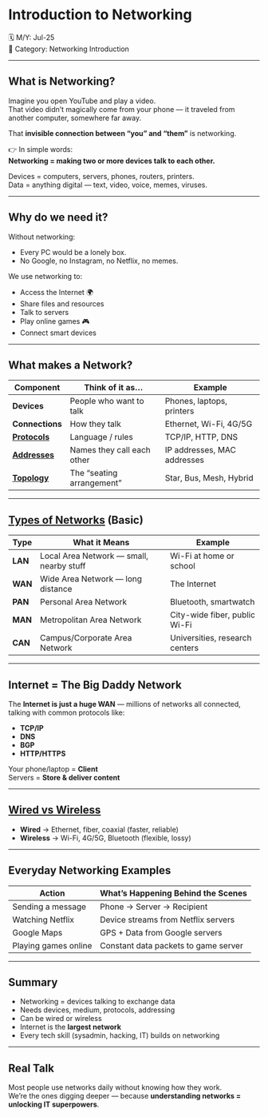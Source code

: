 # Introduction to Networking
🗓️ M/Y: Jul-25  
📂 Category: Networking Introduction

---

## What is Networking?

Imagine you open YouTube and play a video.  
That video didn’t magically come from your phone — it traveled from another computer, somewhere far away.

That **invisible connection between “you” and “them”** is networking.

👉 In simple words:  
**Networking = making two or more devices talk to each other.**

Devices = computers, servers, phones, routers, printers.  
Data = anything digital — text, video, voice, memes, viruses.

---

## Why do we need it?

Without networking:  
- Every PC would be a lonely box.  
- No Google, no Instagram, no Netflix, no memes.

We use networking to:  
- Access the Internet 🌍  
- Share files and resources  
- Talk to servers  
- Play online games 🎮  
- Connect smart devices

---

## What makes a Network?

| Component         | Think of it as…                  | Example                           |
|-------------------|----------------------------------|-----------------------------------|
| **Devices**       | People who want to talk          | Phones, laptops, printers         |
| **Connections**   | How they talk                    | Ethernet, Wi-Fi, 4G/5G            |
| [**Protocols**](https://github.com/bwbearr/Field-Notes/tree/ed406cffdce9e5b41dd340cb53080003ebd1417d/Networking/7.%20Protocols)     | Language / rules                 | TCP/IP, HTTP, DNS                 |
| [**Addresses**](https://github.com/bwbearr/Field-Notes/tree/ed406cffdce9e5b41dd340cb53080003ebd1417d/Networking/5.%20Network%20Addressing%20%26%20Identity)     | Names they call each other       | IP addresses, MAC addresses       |
| [**Topology**](https://github.com/bwbearr/Field-Notes/tree/ed406cffdce9e5b41dd340cb53080003ebd1417d/Networking/3.%20Network%20Hardware%20%26%20Topologies/3.2%20-%20Topologies)      | The “seating arrangement”        | Star, Bus, Mesh, Hybrid           |

---

## [Types of Networks](https://github.com/bwbearr/Field-Notes/tree/ed406cffdce9e5b41dd340cb53080003ebd1417d/Networking/2.%20Types/2.1%20-%20Network%20Types) (Basic)

| Type      | What it Means                           | Example                          |
|-----------|----------------------------------------|----------------------------------|
| **LAN**   | Local Area Network — small, nearby stuff | Wi-Fi at home or school          |
| **WAN**   | Wide Area Network — long distance        | The Internet                     |
| **PAN**   | Personal Area Network                    | Bluetooth, smartwatch            |
| **MAN**   | Metropolitan Area Network                | City-wide fiber, public Wi-Fi    |
| **CAN**   | Campus/Corporate Area Network            | Universities, research centers   |

---

## Internet = The Big Daddy Network

The **Internet is just a huge WAN** — millions of networks all connected, talking with common protocols like:  
- **TCP/IP**  
- **DNS**  
- **BGP**  
- **HTTP/HTTPS**

Your phone/laptop = **Client**  
Servers = **Store & deliver content**

---

## [Wired vs Wireless](https://github.com/bwbearr/Field-Notes/tree/ed406cffdce9e5b41dd340cb53080003ebd1417d/Networking/4.%20Transmission%20Media)

- **Wired** → Ethernet, fiber, coaxial (faster, reliable)  
- **Wireless** → Wi-Fi, 4G/5G, Bluetooth (flexible, lossy)

---

## Everyday Networking Examples

| Action               | What’s Happening Behind the Scenes |
|----------------------|-----------------------------------|
| Sending a message    | Phone → Server → Recipient        |
| Watching Netflix     | Device streams from Netflix servers |
| Google Maps          | GPS + Data from Google servers    |
| Playing games online | Constant data packets to game server |

---

## Summary

- Networking = devices talking to exchange data  
- Needs devices, medium, protocols, addressing  
- Can be wired or wireless  
- Internet is the **largest network**  
- Every tech skill (sysadmin, hacking, IT) builds on networking

---

## Real Talk

Most people use networks daily without knowing how they work.  
We’re the ones digging deeper — because **understanding networks = unlocking IT superpowers**.
